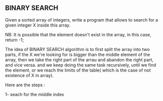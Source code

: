## BINARY SEARCH
Given a sorted array of integers, write a program that allows to search for a given integer X inside this array.


NB: It is possible that the element doesn't exist in the array, in this case, return -1; 


The idea of BINARY SEARCH algorithm is to first split the array into two parts, if the X we're looking for is bigger than the middle element of the array,
then we take the right part of the arrau and abandon the right part, and vice versa. and we keep doing the same task recursively, until we find the element, 
or we reach the limits of the table( which is the case of not existence of X in array).


Here are the steps :

1- seach for the middle index
 
